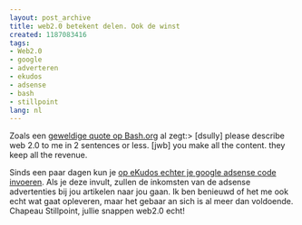 ```yaml
---
layout: post_archive
title: web2.0 betekent delen. Ook de winst
created: 1187083416
tags:
- Web2.0
- google
- adverteren
- ekudos
- adsense
- bash
- stillpoint
lang: nl
---
```

Zoals een [geweldige quote op Bash.org](http://www.bash.org/?779320) al zegt:>  [dsully] please describe web 2.0 to me in 2 sentences or less. [jwb] you make all the content. they keep all the revenue.

Sinds een paar dagen kun je [op eKudos echter je google adsense code invoeren](http://www.stillpoint-media.nl/nieuws/84/ekudos_gaat_inkomsten_delen_met_gebruikers.html). Als je deze invult, zullen de inkomsten van de adsense advertenties bij jou artikelen naar jou gaan. Ik ben benieuwd of het me ook echt wat gaat opleveren, maar het gebaar an sich is al meer dan voldoende. Chapeau Stillpoint, jullie snappen web2.0 echt!
